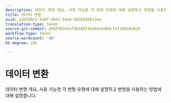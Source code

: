 ```yaml
---
description: 데이터 변형 개요, 사용 가능한 각 변형 유형에 대해 설명하고 변형을 사용하는 방법에 대해 설명합니다.
title: 데이터 변환
uuid: a3b348e1-640f-45d1-b446-0036544bf2ee
translation-type: tm+mt
source-git-commit: d9df90242ef96188f4e4b5e6d04cfef196b0a628
workflow-type: tm+mt
source-wordcount: '40'
ht-degree: 10%

---
```



# 데이터 변환

데이터 변형 개요, 사용 가능한 각 변형 유형에 대해 설명하고 변형을 사용하는 방법에 대해 설명합니다.
